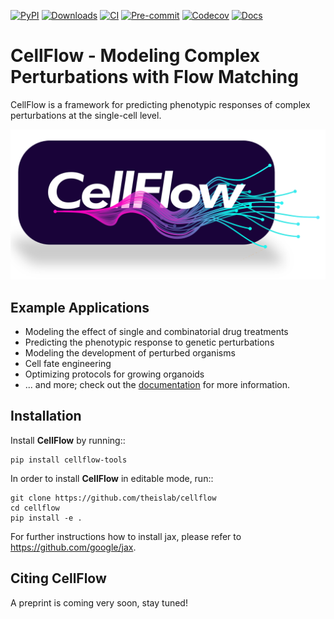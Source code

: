 [![PyPI](https://img.shields.io/pypi/v/cellflow-tools.svg)](https://pypi.org/project/cellflow-tools/)
[![Downloads](https://static.pepy.tech/badge/cellflow-tools)](https://pepy.tech/project/cellflow-tools)
[![CI](https://img.shields.io/github/actions/workflow/status/theislab/cellflow/test.yml?branch=main)](https://github.com/theislab/cellflow/actions)
[![Pre-commit](https://results.pre-commit.ci/badge/github/theislab/cellflow/main.svg)](https://results.pre-commit.ci/latest/github/theislab/cellflow/main)
[![Codecov](https://codecov.io/gh/theislab/cellflow/branch/master/graph/badge.svg?token=Rgtm5Tsblo)](https://codecov.io/gh/theislab/cellflow)
[![Docs](https://img.shields.io/readthedocs/cellflow)](https://cellflow.readthedocs.io/en/latest/)

CellFlow - Modeling Complex Perturbations with Flow Matching
============================================================

CellFlow is a framework for predicting phenotypic responses of complex perturbations at the single-cell level.

![CellFlow](docs/_static/images/cellflow_dark.png)


## Example Applications

- Modeling the effect of single and combinatorial drug treatments
- Predicting the phenotypic response to genetic perturbations
- Modeling the development of perturbed organisms
- Cell fate engineering
- Optimizing protocols for growing organoids
- ... and more; check out the [documentation](https://cellflow.readthedocs.io) for more information.


Installation
------------
Install **CellFlow** by running::

    pip install cellflow-tools


In order to install **CellFlow** in editable mode, run::

    git clone https://github.com/theislab/cellflow
    cd cellflow
    pip install -e .

For further instructions how to install jax, please refer to https://github.com/google/jax.

Citing CellFlow
---------------
A preprint is coming very soon, stay tuned!
